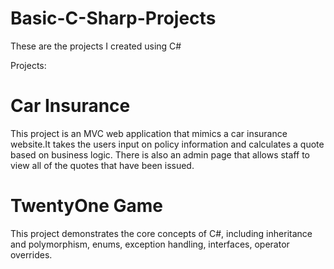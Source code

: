 # Basic-C-Sharp-Projects
These are the projects I created using C#

Projects:
# Car Insurance
This project is an MVC web application that mimics a car insurance website.It takes the users input on policy information and calculates a quote based on business logic. There is also an admin page that allows staff to view all of the quotes that have been issued.

# TwentyOne Game
This project demonstrates the core concepts of C#, including inheritance and polymorphism, enums, exception handling, interfaces, operator overrides.